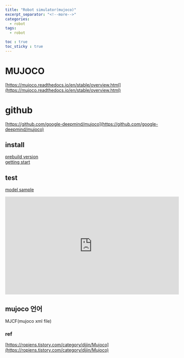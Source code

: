 ```yaml
---
title: "Robot simulator(mujoco)"
excerpt_separator: "<!--more-->"
categories:
  - robot
tags:
  - robot

toc : true
toc_sticky : true
---
```


# MUJOCO
[https://mujoco.readthedocs.io/en/stable/overview.html](https://mujoco.readthedocs.io/en/stable/overview.html)

# github
[https://github.com/google-deepmind/mujoco](https://github.com/google-deepmind/mujoco)

## install
[prebuild version](https://github.com/google-deepmind/mujoco/releases)     
[getting start](https://mujoco.readthedocs.io/en/latest/programming/#getting-started)      


## test
[model sample](https://mujoco.readthedocs.io/en/stable/models.html)     
<iframe width="560" height="315" src="https://www.youtube.com/embed/0ORsj_E17B0" frameborder="0" allowfullscreen></iframe>    

## mujoco 언어
MJCF(mujoco xml file)   

### ref
[https://ropiens.tistory.com/category/djjin/Mujoco](https://ropiens.tistory.com/category/djjin/Mujoco)    
